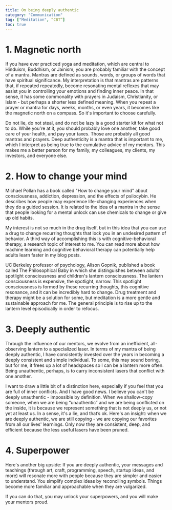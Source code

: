 ```yaml
---
title: On being deeply authentic
category: "Communication"
tag: ["Meditation", “CBT”]
toc: true
---
```


# 1. Magnetic north

If you have ever practiced yoga and meditation, which are central to Hinduism, Buddhism, or Jainism, you are probably familiar with the concept of a mantra. Mantras are defined as sounds, words, or groups of words that have spiritual significance. My interpretation is that mantras are patterns that, if repeated repeatedly, become resonating mental reflexes that may assist you in controlling your emotions and finding inner peace. In that sense, it has some commonality with prayers in Judaism, Christianity, or Islam - but perhaps a shorter less defined meaning. When you repeat a prayer or mantra for days, weeks, months, or even years, it becomes like the magnetic north on a compass. So it's important to choose carefully.

Do not lie, do not steal, and do not be lazy is a good starter kit for what not to do. While you're at it, you should probably love one another, take good care of your health, and pay your taxes. Those are probably all good mantras and prayers. Deep authenticity is a mantra that is important to me, which I interpret as being true to the cumulative advice of my mentors. This makes me a better person for my family, my colleagues, my clients, my investors, and everyone else.

# 2. How to change your mind

Michael Pollan has a book called "How to change your mind" about consciousness, addiction, depression, and the effects of psilocybin. He describes how people may experience life-changing experiences when they do a guided session. It is related to the idea of a mantra in the sense that people looking for a mental unlock can use chemicals to change or give up old habits.


My interest is not so much in the drug itself, but in this idea that you can use a drug to change recurring thoughts that lock you in an undesired pattern of behavior. A third way of accomplishing this is with cognitive-behavioral therapy, a research topic of interest to me. You can read more about how machine learning and cognitive behavioral therapy can potentially help adults learn faster in my blog posts.


UC Berkeley professor of psychology, Alison Gopnik, published a book called The Philosophical Baby in which she distinguishes between adults' spotlight consciousness and children's lantern consciousness. The lantern consciousness is expensive, the spotlight, narrow. This spotlight consciousness is formed by these recurring thoughts, this cognitive resonance, and it can be incredibly hard to change. Drug treatment and therapy might be a solution for some, but meditation is a more gentle and sustainable approach for me. The general principle is to rise up to the lantern level episodically in order to refocus.

# 3. Deeply authentic

Through the influence of our mentors, we evolve from an inefficient, all-observing lantern to a specialized laser. In terms of my mantra of being deeply authentic, I have consistently invested over the years in becoming a deeply consistent and simple individual. To some, this may sound boring, but for me, it frees up a lot of headspaces so I can be a lantern more often. Being unauthentic, perhaps, is to carry inconsistent lasers that conflict with one another.

I want to draw a little bit of a distinction here, especially if you feel that you are full of inner conflicts. And I have good news. I believe you can't be deeply unauthentic - impossible by definition. When we shallow-copy someone, when we are being “unauthentic” and we are being conflicted on the inside, it is because we represent something that is not deeply us, or not yet at least us. In a sense, it's a lie, and that’s ok. Here's an insight: when we are deeply authentic, we are still copying - we are copying our favorites from all our lives' learnings. Only now they are consistent, deep, and efficient because the less useful lasers have been pruned.

# 4. Superpower

Here's another big upside: If you are deeply authentic, your messages and teachings (through art, craft, programming, speech, startup ideas, and more) will resonate more with people because they are simpler and easier to understand. You simplify complex ideas by reconciling symbols. Things become more familiar and approachable when they are vulgarized.

If you can do that, you may unlock your superpowers, and you will make your mentors proud.